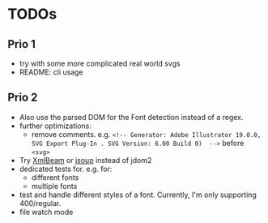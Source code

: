 # TODOs

## Prio 1

- try with some more complicated real world svgs
- README: cli usage

## Prio 2

- Also use the parsed DOM for the Font detection instead of a regex.
- further optimizations:
    - remove comments. e.g. `<!-- Generator: Adobe Illustrator 19.0.0, SVG Export Plug-In . SVG Version: 6.00 Build 0)  -->` before `<svg>`
- Try [XmlBeam](https://xmlbeam.org/) or [jsoup](https://jsoup.org/) instead of jdom2
- dedicated tests for. e.g. for:
    - different fonts
    - multiple fonts
- test and handle different styles of a font. Currently, I'm only supporting 400/regular.
- file watch mode
